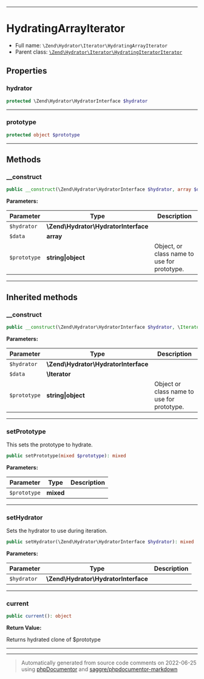 ***

# HydratingArrayIterator





* Full name: `\Zend\Hydrator\Iterator\HydratingArrayIterator`
* Parent class: [`\Zend\Hydrator\Iterator\HydratingIteratorIterator`](./HydratingIteratorIterator.md)



## Properties


### hydrator



```php
protected \Zend\Hydrator\HydratorInterface $hydrator
```






***

### prototype



```php
protected object $prototype
```






***

## Methods


### __construct



```php
public __construct(\Zend\Hydrator\HydratorInterface $hydrator, array $data, string|object $prototype): mixed
```








**Parameters:**

| Parameter | Type | Description |
|-----------|------|-------------|
| `$hydrator` | **\Zend\Hydrator\HydratorInterface** |  |
| `$data` | **array** |  |
| `$prototype` | **string&#124;object** | Object, or class name to use for prototype. |




***


## Inherited methods


### __construct



```php
public __construct(\Zend\Hydrator\HydratorInterface $hydrator, \Iterator $data, string|object $prototype): mixed
```








**Parameters:**

| Parameter | Type | Description |
|-----------|------|-------------|
| `$hydrator` | **\Zend\Hydrator\HydratorInterface** |  |
| `$data` | **\Iterator** |  |
| `$prototype` | **string&#124;object** | Object or class name to use for prototype. |




***

### setPrototype

This sets the prototype to hydrate.

```php
public setPrototype(mixed $prototype): mixed
```








**Parameters:**

| Parameter | Type | Description |
|-----------|------|-------------|
| `$prototype` | **mixed** |  |




***

### setHydrator

Sets the hydrator to use during iteration.

```php
public setHydrator(\Zend\Hydrator\HydratorInterface $hydrator): mixed
```








**Parameters:**

| Parameter | Type | Description |
|-----------|------|-------------|
| `$hydrator` | **\Zend\Hydrator\HydratorInterface** |  |




***

### current



```php
public current(): object
```









**Return Value:**

Returns hydrated clone of $prototype



***


***
> Automatically generated from source code comments on 2022-06-25 using [phpDocumentor](http://www.phpdoc.org/) and [saggre/phpdocumentor-markdown](https://github.com/Saggre/phpDocumentor-markdown)
